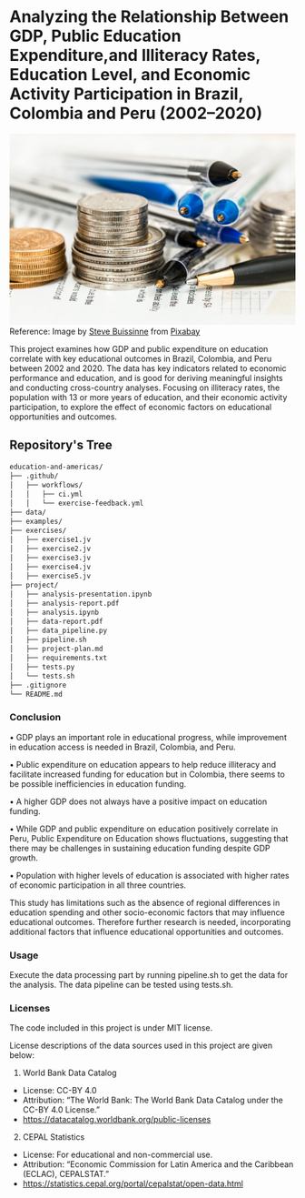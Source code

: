 # Analyzing the Relationship Between GDP, Public Education Expenditure,and Illiteracy Rates, Education Level, and Economic Activity Participation in Brazil, Colombia and Peru (2002–2020)
![Project Image](project/image.jpg)
Reference: Image by [Steve Buissinne](https://pixabay.com/users/stevepb-282134/?utm_source=link-attribution&utm_medium=referral&utm_campaign=image&utm_content=948603) from [Pixabay](https://pixabay.com/?utm_source=link-attribution&utm_medium=referral&utm_campaign=image&utm_content=948603)

This project examines how GDP and public expenditure on education correlate with key educational outcomes in Brazil, 
Colombia, and Peru between 2002 and 2020. The data has key indicators related to economic performance and education, 
and is good for deriving meaningful insights and conducting cross-country analyses.
Focusing on illiteracy rates, the population with 13 or more years of education, and their economic activity participation, 
to explore the effect of economic factors on educational opportunities and outcomes.

## Repository's Tree
```
education-and-americas/
├── .github/
│   ├── workflows/
│   │   ├── ci.yml
│   │   └── exercise-feedback.yml
├── data/
├── examples/
├── exercises/
│   ├── exercise1.jv
│   ├── exercise2.jv
│   ├── exercise3.jv
│   ├── exercise4.jv
│   ├── exercise5.jv
├── project/
│   ├── analysis-presentation.ipynb
│   ├── analysis-report.pdf
│   ├── analysis.ipynb
│   ├── data-report.pdf
│   ├── data_pipeline.py
│   ├── pipeline.sh
│   ├── project-plan.md
│   ├── requirements.txt
│   ├── tests.py
│   └── tests.sh
├── .gitignore
└── README.md
```

### Conclusion

• GDP plays an important role in educational progress, while improvement in education
access is needed in Brazil, Colombia, and Peru.

• Public expenditure on education appears to help reduce illiteracy and facilitate increased
funding for education but in Colombia, there seems to be possible inefficiencies in
education funding.

• A higher GDP does not always have a positive impact on education funding.

• While GDP and public expenditure on education positively correlate in Peru, Public
Expenditure on Education shows fluctuations, suggesting that there may be challenges in
sustaining education funding despite GDP growth.

• Population with higher levels of education is associated with higher rates of economic
participation in all three countries.

This study has limitations such as the absence of regional differences in education spending and other socio-economic factors that may influence educational outcomes.
Therefore further research is needed, incorporating additional factors that influence educational opportunities and outcomes.

### Usage
Execute the data processing part by running pipeline.sh to get the data for the analysis. The data pipeline can be tested using tests.sh.

### Licenses
The code included in this project is under MIT license. 

License descriptions of the data sources used in this project are given below:

1. World Bank Data Catalog
* License: CC-BY 4.0
* Attribution: “The World Bank: The World Bank Data Catalog under the CC-BY 4.0 License.”
* https://datacatalog.worldbank.org/public-licenses

2. CEPAL Statistics
* License: For educational and non-commercial use.
* Attribution: “Economic Commission for Latin America and the Caribbean (ECLAC), CEPALSTAT.”
* https://statistics.cepal.org/portal/cepalstat/open-data.html
